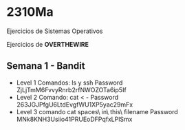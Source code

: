 # 2310Ma
Ejercicios de Sistemas Operativos

Ejercicios de **OVERTHEWIRE**

## Semana 1 - Bandit
* Level 1
Comandos: ls y ssh
Password ZjLjTmM6FvvyRnrb2rfNWOZOTa6ip5If
* Level 2
Comando: cat < -
Password 263JGJPfgU6LtdEvgfWU1XP5yac29mFx
* Level 3
comando cat spaces\ in\ this\ filename
Password MNk8KNH3Usiio41PRUEoDFPqfxLPlSmx

